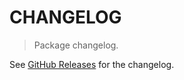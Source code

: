 # CHANGELOG

> Package changelog.

See [GitHub Releases](https://github.com/stdlib-js/math-base-assert-int32-is-odd/releases) for the changelog.